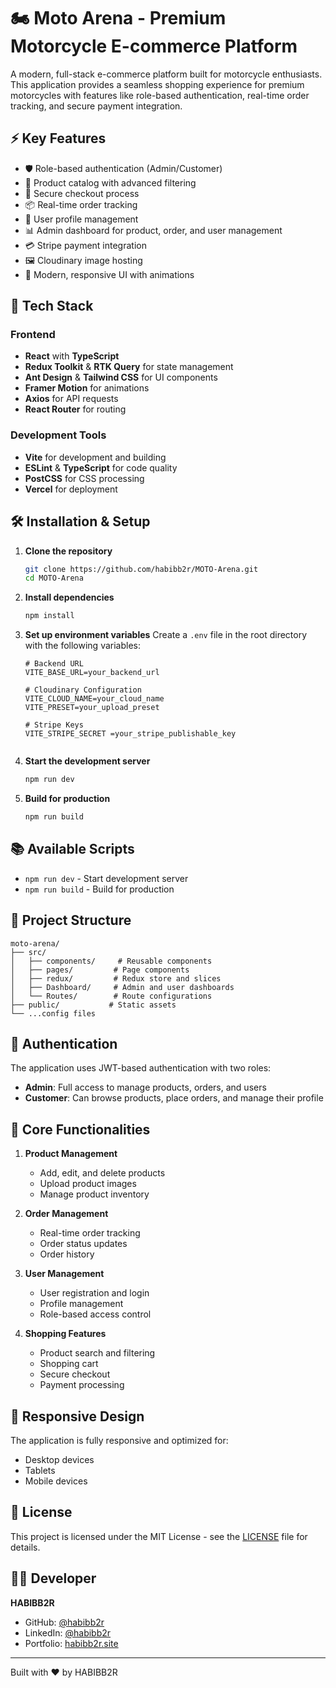 # 🏍️ Moto Arena - Premium Motorcycle E-commerce Platform

A modern, full-stack e-commerce platform built for motorcycle enthusiasts. This application provides a seamless shopping experience for premium motorcycles with features like role-based authentication, real-time order tracking, and secure payment integration.

## ⚡ Key Features

- 🛡️ Role-based authentication (Admin/Customer)
- 🏪 Product catalog with advanced filtering
- 🛒 Secure checkout process
- 📦 Real-time order tracking
- 👤 User profile management
- 📊 Admin dashboard for product, order, and user management
- 💳 Stripe payment integration
- 🖼️ Cloudinary image hosting
- 🎨 Modern, responsive UI with animations

## 🚀 Tech Stack

### Frontend

- **React** with **TypeScript**
- **Redux Toolkit** & **RTK Query** for state management
- **Ant Design** & **Tailwind CSS** for UI components
- **Framer Motion** for animations
- **Axios** for API requests
- **React Router** for routing



### Development Tools

- **Vite** for development and building
- **ESLint** & **TypeScript** for code quality
- **PostCSS** for CSS processing
- **Vercel** for deployment

## 🛠️ Installation & Setup

1. **Clone the repository**

   ```bash
   git clone https://github.com/habibb2r/MOTO-Arena.git
   cd MOTO-Arena
   ```

2. **Install dependencies**

   ```bash
   npm install
   ```

3. **Set up environment variables**
   Create a `.env` file in the root directory with the following variables:

   ```env
   # Backend URL
   VITE_BASE_URL=your_backend_url

   # Cloudinary Configuration
   VITE_CLOUD_NAME=your_cloud_name
   VITE_PRESET=your_upload_preset

   # Stripe Keys
   VITE_STRIPE_SECRET =your_stripe_publishable_key


4. **Start the development server**

   ```bash
   npm run dev
   ```

5. **Build for production**
   ```bash
   npm run build
   ```

## 📚 Available Scripts

- `npm run dev` - Start development server
- `npm run build` - Build for production


## 🌟 Project Structure

```
moto-arena/
├── src/
│   ├── components/     # Reusable components
│   ├── pages/         # Page components
│   ├── redux/         # Redux store and slices
│   ├── Dashboard/     # Admin and user dashboards
│   └── Routes/        # Route configurations
├── public/           # Static assets
└── ...config files
```

## 🔐 Authentication

The application uses JWT-based authentication with two roles:

- **Admin**: Full access to manage products, orders, and users
- **Customer**: Can browse products, place orders, and manage their profile

## 🎯 Core Functionalities

1. **Product Management**

   - Add, edit, and delete products
   - Upload product images
   - Manage product inventory

2. **Order Management**

   - Real-time order tracking
   - Order status updates
   - Order history

3. **User Management**

   - User registration and login
   - Profile management
   - Role-based access control

4. **Shopping Features**
   - Product search and filtering
   - Shopping cart
   - Secure checkout
   - Payment processing

## 📱 Responsive Design

The application is fully responsive and optimized for:

- Desktop devices
- Tablets
- Mobile devices


## 📄 License

This project is licensed under the MIT License - see the [LICENSE](LICENSE) file for details.

## 👨‍💻 Developer

**HABIBB2R**

- GitHub: [@habibb2r](https://github.com/habibb2r)
- LinkedIn: [@habibb2r](https://linkedin.com/in/habibb2r)
- Portfolio: [habibb2r.site](https://habibb2r.site)

---

Built with ❤️ by HABIBB2R

